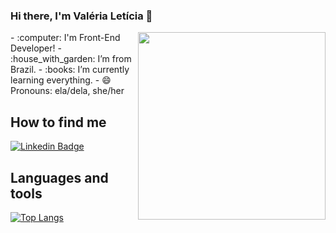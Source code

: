 ### Hi there, I'm Valéria Letícia 👋

<img src=https://media.giphy.com/media/TEnq1cc5pEb2Sz8pwP/giphy.gif align="right" width="300">
- :computer: I'm Front-End Developer!
- :house_with_garden: I’m from Brazil.
- :books: I’m currently learning everything.
- 😄 Pronouns: ela/dela, she/her


## How to find me

[![Linkedin Badge](https://img.shields.io/badge/-LinkedIn-blue?style=flat-square&logo=Linkedin&logoColor=white&link=https://www.linkedin.com/in/val%C3%A9ria-let%C3%ADcia-519511162//)](https://www.linkedin.com/in/val%C3%A9ria-let%C3%ADcia-519511162/)

## Languages and tools
[![Top Langs](https://github-readme-stats.vercel.app/api/top-langs/?username=valerialeticia)](https://github.com/valerialeticia/github-readme-stats)
